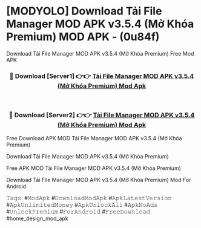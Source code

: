 # [MODYOLO] Download Tải File Manager MOD APK v3.5.4 (Mở Khóa Premium) MOD APK - (0u84f)
Download Tải File Manager MOD APK v3.5.4 (Mở Khóa Premium) Free Mod APK

<div align="center">
<h3>🔴 Download [Server1] 👉👉 <a href="https://apk-comot.site?title=Tải_File_Manager_MOD_APK_v3.5.4_(Mở_Khóa_Premium)">Tải File Manager MOD APK v3.5.4 (Mở Khóa Premium) Mod Apk</a></h3><br>

<h3>🔴 Download [Server2] 👉👉 <a href="https://apk-comot.site?title=Tải_File_Manager_MOD_APK_v3.5.4_(Mở_Khóa_Premium)">Tải File Manager MOD APK v3.5.4 (Mở Khóa Premium) Mod Apk</a></h3>
</div>


Free Download APK MOD Tải File Manager MOD APK v3.5.4 (Mở Khóa Premium)

Download Tải File Manager MOD APK v3.5.4 (Mở Khóa Premium) 

Free APK MOD Tải File Manager MOD APK v3.5.4 (Mở Khóa Premium) 

Download Tải File Manager MOD APK v3.5.4 (Mở Khóa Premium) Mod For Android

𝚃𝚊𝚐𝚜: #𝙼𝚘𝚍𝙰𝚙𝚔 #𝙳𝚘𝚠𝚗𝚕𝚘𝚊𝚍𝙼𝚘𝚍𝙰𝚙𝚔 #𝙰𝚙𝚔𝙻𝚊𝚝𝚎𝚜𝚝𝚅𝚎𝚛𝚜𝚒𝚘𝚗 #𝙰𝚙𝚔𝚄𝚗𝚕𝚒𝚖𝚒𝚝𝚎𝚍𝙼𝚘𝚗𝚎𝚢 #𝙰𝚙𝚔𝚄𝚗𝚕𝚘𝚌𝚔𝙰𝚕𝚕 #𝙰𝚙𝚔𝙽𝚘𝙰𝚍𝚜 #𝚄𝚗𝚕𝚘𝚌𝚔𝙿𝚛𝚎𝚖𝚒𝚞𝚖 #𝙵𝚘𝚛𝙰𝚗𝚍𝚛𝚘𝚒𝚍 #𝙵𝚛𝚎𝚎𝙳𝚘𝚠𝚗𝚕𝚘𝚊𝚍 #home_design_mod_apk